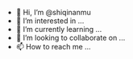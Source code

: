- 👋 Hi, I’m @shiqinanmu
- 👀 I’m interested in ...
- 🌱 I’m currently learning ...
- 💞️ I’m looking to collaborate on ...
- 📫 How to reach me ...

<!---
shiqinanmu/shiqinanmu is a ✨ special ✨ repository because its `README.md` (this file) appears on your GitHub profile.
You can click the Preview link to take a look at your changes.
--->
